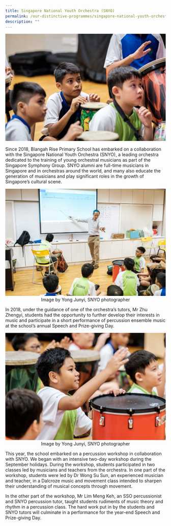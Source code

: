 ```yaml
---
title: Singapore National Youth Orchestra (SNYO)
permalink: /our-distinctive-programmes/singapore-national-youth-orchestra-snyo/
description: ""
---
```

<img src="/images/BRPS-Percussion-Workshop-Sep-2019-62-8400.jpg">
<p>Since 2018, Blangah Rise Primary School has embarked on a collaboration with the Singapore National Youth Orchestra (SNYO), a leading orchestra dedicated to the training of young orchestral musicians as part of the Singapore Symphony Group. SNYO alumni are full-time musicians in Singapore and in orchestras around the world, and many also educate the generation of musicians and play significant roles in the growth of Singapore&rsquo;s cultural scene.</p>
<img src="/images/BRPS-Percussion-Workshop-Sep-2019-33-9362-1024x683.jpg">
<div style="text-align: center;">Image by Yong Junyi, SNYO photographer</div>
<p>In 2018, under the guidance of one of the orchestra&rsquo;s tutors, Mr Zhu Zhengyi, students had the opportunity to further develop their interests in music and participate in a short performance of percussion ensemble music at the school&rsquo;s annual Speech and Prize-giving Day.</p>
<img src="/images/1-1-1024x683.jpg">
<div style="text-align: center;">Image by Yong Junyi, SNYO photographer</div>
<p>This year, the school embarked on a percussion workshop in collaboration with SNYO. We began with an intensive two-day workshop during the September holidays. During the workshop, students participated in two classes led by musicians and teachers from the orchestra. In one part of the workshop, students were led by Dr Wong Su Sun, an experienced musician and teacher, in a Dalcroze music and movement class intended to sharpen their understanding of musical concepts through movement.</p>
<p>In the other part of the workshop, Mr Lim Meng Keh, an SSO percussionist and SNYO percussion tutor, taught students rudiments of music theory and rhythm in a percussion class. The hard work put in by the students and SNYO tutors will culminate in a performance for the year-end Speech and Prize-giving Day.</p>